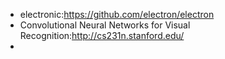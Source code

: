  - electronic:<https://github.com/electron/electron>
 - Convolutional Neural Networks for Visual Recognition:<http://cs231n.stanford.edu/>
 - 
